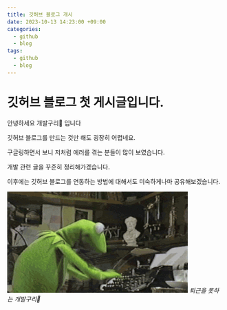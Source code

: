 ```yaml
---
title: 깃허브 블로그 개시
date: 2023-10-13 14:23:00 +09:00
categories:
  - github
  - blog
tags:
  - github
  - blog
---
```


# 깃허브 블로그 첫 게시글입니다.

안녕하세요 개발구리🐸 입니다

깃허브 블로그를 만드는 것만 해도 굉장히 어렵네요.

구글링하면서 보니 저처럼 에러를 겪는 분들이 많이 보였습니다.

개발 관련 글을 꾸준히 정리해가겠습니다.

이후에는 깃허브 블로그를 연동하는 방법에 대해서도 미숙하게나마 공유해보겠습니다.

![img-description](/assets/img/kermit/working%20kermit.gif)
_퇴근을 못하는 개발구리🐸_

